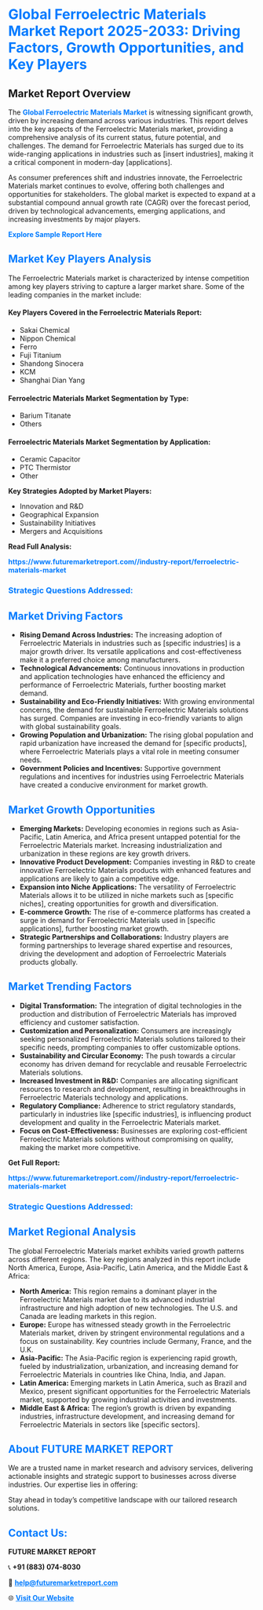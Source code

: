 <h1 style="color: #007BFF;">Global Ferroelectric Materials Market Report 2025-2033: Driving Factors, Growth Opportunities, and Key Players</h1>

<section id="overview">
<h2>Market Report Overview</h2>
<p>The <a href="https://www.futuremarketreport.com//industry-report/ferroelectric-materials-market" style="color: #007BFF; text-decoration: none;"><strong>Global Ferroelectric Materials Market</strong></a> is witnessing significant growth, driven by increasing demand across various industries. This report delves into the key aspects of the Ferroelectric Materials market, providing a comprehensive analysis of its current status, future potential, and challenges. The demand for Ferroelectric Materials has surged due to its wide-ranging applications in industries such as [insert industries], making it a critical component in modern-day [applications].</p>
<p>As consumer preferences shift and industries innovate, the Ferroelectric Materials market continues to evolve, offering both challenges and opportunities for stakeholders. The global market is expected to expand at a substantial compound annual growth rate (CAGR) over the forecast period, driven by technological advancements, emerging applications, and increasing investments by major players.</p>
</section>

<section id="overview">
<p><a href="https://www.futuremarketreport.com//request-sample/reportId=55254" style="color: #007BFF; text-decoration: none;"><strong>Explore Sample Report Here</strong></a></p>
</section>

<section id="key-players">
<h2 style="color: #007BFF;">Market Key Players Analysis</h2>
<p>The Ferroelectric Materials market is characterized by intense competition among key players striving to capture a larger market share. Some of the leading companies in the market include:</p>
<h4>Key Players Covered in the Ferroelectric Materials Report:</h4>
<ul><li>Sakai Chemical</li><li>Nippon Chemical</li><li>Ferro</li><li>Fuji Titanium</li><li>Shandong Sinocera</li><li>KCM</li><li>Shanghai Dian Yang</li></ul>
<h4>Ferroelectric Materials Market Segmentation by Type:</h4>
<ul><li>Barium Titanate</li><li>Others</li></ul>

<h4>Ferroelectric Materials Market Segmentation by Application:</h4>
<ul><li>Ceramic Capacitor</li><li>PTC Thermistor</li><li>Other</li></ul>
<p><strong>Key Strategies Adopted by Market Players:</strong></p>
<ul>
<li>Innovation and R&D</li>
<li>Geographical Expansion</li>
<li>Sustainability Initiatives</li>
<li>Mergers and Acquisitions</li>
</ul>
</section>

<section>
<p><strong>Read Full Analysis: </strong></p><a href="https://www.futuremarketreport.com//industry-report/ferroelectric-materials-market" style="color: #007BFF; text-decoration: none;"><strong>https://www.futuremarketreport.com//industry-report/ferroelectric-materials-market</strong></a>
<h3 style="color: #007BFF;">Strategic Questions Addressed:</h3>
</section>

<section id="driving-factors">
<h2 style="color: #007BFF;">Market Driving Factors</h2>
<ul>
<li><strong>Rising Demand Across Industries:</strong> The increasing adoption of Ferroelectric Materials in industries such as [specific industries] is a major growth driver. Its versatile applications and cost-effectiveness make it a preferred choice among manufacturers.</li>
<li><strong>Technological Advancements:</strong> Continuous innovations in production and application technologies have enhanced the efficiency and performance of Ferroelectric Materials, further boosting market demand.</li>
<li><strong>Sustainability and Eco-Friendly Initiatives:</strong> With growing environmental concerns, the demand for sustainable Ferroelectric Materials solutions has surged. Companies are investing in eco-friendly variants to align with global sustainability goals.</li>
<li><strong>Growing Population and Urbanization:</strong> The rising global population and rapid urbanization have increased the demand for [specific products], where Ferroelectric Materials plays a vital role in meeting consumer needs.</li>
<li><strong>Government Policies and Incentives:</strong> Supportive government regulations and incentives for industries using Ferroelectric Materials have created a conducive environment for market growth.</li>
</ul>
</section>

<section id="growth-opportunities">
<h2 style="color: #007BFF;">Market Growth Opportunities</h2>
<ul>
<li><strong>Emerging Markets:</strong> Developing economies in regions such as Asia-Pacific, Latin America, and Africa present untapped potential for the Ferroelectric Materials market. Increasing industrialization and urbanization in these regions are key growth drivers.</li>
<li><strong>Innovative Product Development:</strong> Companies investing in R&D to create innovative Ferroelectric Materials products with enhanced features and applications are likely to gain a competitive edge.</li>
<li><strong>Expansion into Niche Applications:</strong> The versatility of Ferroelectric Materials allows it to be utilized in niche markets such as [specific niches], creating opportunities for growth and diversification.</li>
<li><strong>E-commerce Growth:</strong> The rise of e-commerce platforms has created a surge in demand for Ferroelectric Materials used in [specific applications], further boosting market growth.</li>
<li><strong>Strategic Partnerships and Collaborations:</strong> Industry players are forming partnerships to leverage shared expertise and resources, driving the development and adoption of Ferroelectric Materials products globally.</li>
</ul>
</section>

<section id="trending-factors">
<h2 style="color: #007BFF;">Market Trending Factors</h2>
<ul>
<li><strong>Digital Transformation:</strong> The integration of digital technologies in the production and distribution of Ferroelectric Materials has improved efficiency and customer satisfaction.</li>
<li><strong>Customization and Personalization:</strong> Consumers are increasingly seeking personalized Ferroelectric Materials solutions tailored to their specific needs, prompting companies to offer customizable options.</li>
<li><strong>Sustainability and Circular Economy:</strong> The push towards a circular economy has driven demand for recyclable and reusable Ferroelectric Materials solutions.</li>
<li><strong>Increased Investment in R&D:</strong> Companies are allocating significant resources to research and development, resulting in breakthroughs in Ferroelectric Materials technology and applications.</li>
<li><strong>Regulatory Compliance:</strong> Adherence to strict regulatory standards, particularly in industries like [specific industries], is influencing product development and quality in the Ferroelectric Materials market.</li>
<li><strong>Focus on Cost-Effectiveness:</strong> Businesses are exploring cost-efficient Ferroelectric Materials solutions without compromising on quality, making the market more competitive.</li>
</ul>
</section>

<section>
<p><strong>Get Full Report: </strong></p><a href="https://www.futuremarketreport.com//industry-report/ferroelectric-materials-market" style="color: #007BFF; text-decoration: none;"><strong>https://www.futuremarketreport.com//industry-report/ferroelectric-materials-market</strong></a>
<h3 style="color: #007BFF;">Strategic Questions Addressed:</h3>
</section>


<section id="regional-analysis">
<h2 style="color: #007BFF;">Market Regional Analysis</h2>
<p>The global Ferroelectric Materials market exhibits varied growth patterns across different regions. The key regions analyzed in this report include North America, Europe, Asia-Pacific, Latin America, and the Middle East & Africa:</p>
<ul>
<li><strong>North America:</strong> This region remains a dominant player in the Ferroelectric Materials market due to its advanced industrial infrastructure and high adoption of new technologies. The U.S. and Canada are leading markets in this region.</li>
<li><strong>Europe:</strong> Europe has witnessed steady growth in the Ferroelectric Materials market, driven by stringent environmental regulations and a focus on sustainability. Key countries include Germany, France, and the U.K.</li>
<li><strong>Asia-Pacific:</strong> The Asia-Pacific region is experiencing rapid growth, fueled by industrialization, urbanization, and increasing demand for Ferroelectric Materials in countries like China, India, and Japan.</li>
<li><strong>Latin America:</strong> Emerging markets in Latin America, such as Brazil and Mexico, present significant opportunities for the Ferroelectric Materials market, supported by growing industrial activities and investments.</li>
<li><strong>Middle East & Africa:</strong> The region’s growth is driven by expanding industries, infrastructure development, and increasing demand for Ferroelectric Materials in sectors like [specific sectors].</li>
</ul>
</section>

<footer>
<h2 style="color: #007BFF;">About FUTURE MARKET REPORT</h2>
<p>We are a trusted name in market research and advisory services, delivering actionable insights and strategic support to businesses across diverse industries. Our expertise lies in offering:</p>

<p>Stay ahead in today’s competitive landscape with our tailored research solutions.</p>

<h2 style="color: #007BFF;">Contact Us:</h2>
<p><strong>FUTURE MARKET REPORT</strong></p>
<p>📞 <strong>+91 (883) 074-8030</strong></p>
<p>📧 <strong><a href="mailto:help@futuremarketreport.com" style="color: #007BFF;">help@futuremarketreport.com</a></strong></p>
<p>🌐 <strong><a href="https://www.futuremarketreport.com/" style="color: #007BFF;">Visit Our Website</a></strong></p>
</footer>